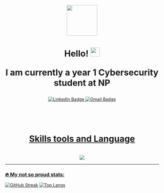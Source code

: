 <div id="header" align="center">
  <img src="https://i.giphy.com/media/v1.Y2lkPTc5MGI3NjExeW16amlkdG41YTNxdDN4NDRnZTM0ZDFtMDVveG5ueXl4dHMzZXE3MiZlcD12MV9pbnRlcm5hbF9naWZfYnlfaWQmY3Q9Zw/CuuSHzuc0O166MRfjt/giphy.gif" width="100"/>
</div>

<h1 align="center">
  Hello!
  <img src="https://media.giphy.com/media/hvRJCLFzcasrR4ia7z/giphy.gif" width="30px"/>

  I am currently a year 1 Cybersecurity student at NP
</h1> 

<div id="badges" align="center">
  <a href="https://www.linkedin.com/in/ryan-tan-bb7255299/">
    <img src="https://img.shields.io/badge/LinkedIn-blue?style=for-the-badge&logo=linkedin&logoColor=white" alt="LinkedIn Badge"/>
  </a>
  <a href="mailto:jjryantan@gmail.com">
    <img src="https://img.shields.io/badge/Gmail-red?style=for-the-badge&logo=gmail&logoColor=white" alt="Gmail Badge"/>
</div>
<div align="center">
  <img src="https://komarev.com/ghpvc/?username=RyanJohnJames&style=flat-square&color=red" alt=""/>
</div>

</br></br></br>


<h1 align = "center">Skills tools and Language</h1></br>

<div align="center">
  <a href="https://skillicons.dev">
    <img src="https://skillicons.dev/icons?i=py,lua,c,kali,linux,cs,ps,visualstudio,vscode,robloxstudio,bash,git,figma&theme=dark"
  </a>
</div>

---

### :fire: My not so proud stats:

[![GitHub Streak](http://github-readme-streak-stats.herokuapp.com?user=RyanJohnJames&theme=dark&background=000000)](https://git.io/streak-stats)
[![Top Langs](https://github-readme-stats.vercel.app/api/top-langs/?username=RyanJohnJames&layout=compact&theme=vision-friendly-dark)](https://github.com/anuraghazra/github-readme-stats)

